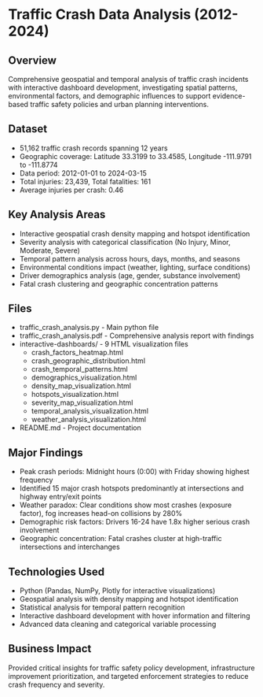 # Traffic Crash Data Analysis (2012-2024)
## Overview
Comprehensive geospatial and temporal analysis of traffic crash incidents with interactive dashboard development, investigating spatial patterns, environmental factors, and demographic influences to support evidence-based traffic safety policies and urban planning interventions.

## Dataset
- 51,162 traffic crash records spanning 12 years
- Geographic coverage: Latitude 33.3199 to 33.4585, Longitude -111.9791 to -111.8774
- Data period: 2012-01-01 to 2024-03-15
- Total injuries: 23,439, Total fatalities: 161
- Average injuries per crash: 0.46

## Key Analysis Areas
- Interactive geospatial crash density mapping and hotspot identification
- Severity analysis with categorical classification (No Injury, Minor, Moderate, Severe)
- Temporal pattern analysis across hours, days, months, and seasons
- Environmental conditions impact (weather, lighting, surface conditions)
- Driver demographics analysis (age, gender, substance involvement)
- Fatal crash clustering and geographic concentration patterns

## Files
- traffic_crash_analysis.py - Main python file
- traffic_crash_analysis.pdf - Comprehensive analysis report with findings
- interactive-dashboards/ - 9 HTML visualization files
  - crash_factors_heatmap.html
  - crash_geographic_distribution.html
  - crash_temporal_patterns.html
  - demographics_visualization.html
  - density_map_visualization.html
  - hotspots_visualization.html
  - severity_map_visualization.html
  - temporal_analysis_visualization.html
  - weather_analysis_visualization.html
- README.md - Project documentation

## Major Findings
- Peak crash periods: Midnight hours (0:00) with Friday showing highest frequency
- Identified 15 major crash hotspots predominantly at intersections and highway entry/exit points
- Weather paradox: Clear conditions show most crashes (exposure factor), fog increases head-on collisions by 280%
- Demographic risk factors: Drivers 16-24 have 1.8x higher serious crash involvement
- Geographic concentration: Fatal crashes cluster at high-traffic intersections and interchanges

## Technologies Used
- Python (Pandas, NumPy, Plotly for interactive visualizations)
- Geospatial analysis with density mapping and hotspot identification
- Statistical analysis for temporal pattern recognition
- Interactive dashboard development with hover information and filtering
- Advanced data cleaning and categorical variable processing

## Business Impact
Provided critical insights for traffic safety policy development, infrastructure improvement prioritization, and targeted enforcement strategies to reduce crash frequency and severity.
